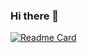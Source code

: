 ### Hi there 👋

[![Readme Card](https://github-readme-stats.vercel.app/api/pin/?username=dmorita00&repo=dmorita00&count_private=true&show_icons=true)](https://github.com/dmorita00/dmorita00)

<!--
**dmorita00/dmorita00** is a ✨ _special_ ✨ repository because its `README.md` (this file) appears on your GitHub profile.

Here are some ideas to get you started:

- 🔭 I’m currently working on ...
- 🌱 I’m currently learning ...
- 👯 I’m looking to collaborate on ...
- 🤔 I’m looking for help with ...
- 💬 Ask me about ...
- 📫 How to reach me: ...
- 😄 Pronouns: ...
- ⚡ Fun fact: ...
-->
